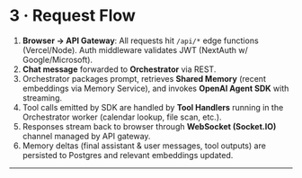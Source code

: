 # 3 · Request Flow

1. **Browser → API Gateway**: All requests hit `/api/*` edge functions (Vercel/Node). Auth middleware validates JWT (NextAuth w/ Google/Microsoft).
2. **Chat message** forwarded to **Orchestrator** via REST.
3. Orchestrator packages prompt, retrieves **Shared Memory** (recent embeddings via Memory Service), and invokes **OpenAI Agent SDK** with streaming.
4. Tool calls emitted by SDK are handled by **Tool Handlers** running in the Orchestrator worker (calendar lookup, file scan, etc.).
5. Responses stream back to browser through **WebSocket (Socket.IO)** channel managed by API gateway.
6. Memory deltas (final assistant & user messages, tool outputs) are persisted to Postgres and relevant embeddings updated.

---
